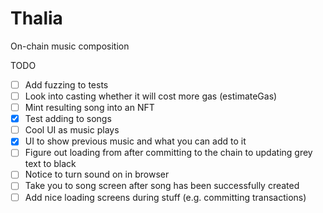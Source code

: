 # Thalia

On-chain music composition

TODO

-   [ ] Add fuzzing to tests
-   [ ] Look into casting whether it will cost more gas (estimateGas)
-   [ ] Mint resulting song into an NFT
-   [x] Test adding to songs
-   [ ] Cool UI as music plays
-   [x] UI to show previous music and what you can add to it
-   [ ] Figure out loading from after committing to the chain to updating grey text to black
-   [ ] Notice to turn sound on in browser
-   [ ] Take you to song screen after song has been successfully created
-   [ ] Add nice loading screens during stuff (e.g. committing transactions)
